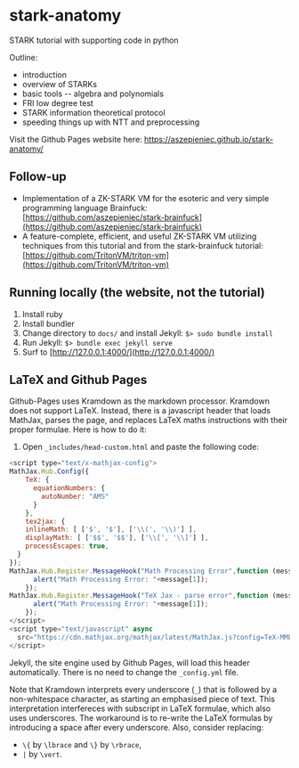 # stark-anatomy

STARK tutorial with supporting code in python

Outline:
 - introduction
 - overview of STARKs
 - basic tools -- algebra and polynomials
 - FRI low degree test
 - STARK information theoretical protocol
 - speeding things up with NTT and preprocessing

Visit the Github Pages website here: https://aszepieniec.github.io/stark-anatomy/

## Follow-up
- Implementation of a ZK-STARK VM for the esoteric and very simple programming language Brainfuck: [https://github.com/aszepieniec/stark-brainfuck](https://github.com/aszepieniec/stark-brainfuck)
- A feature-complete, efficient, and useful ZK-STARK VM utilizing techniques from this tutorial and from the stark-brainfuck tutorial: [https://github.com/TritonVM/triton-vm](https://github.com/TritonVM/triton-vm)

## Running locally (the website, not the tutorial)

 1. Install ruby
 2. Install bundler
 3. Change directory to `docs/` and install Jekyll: `$> sudo bundle install`
 4. Run Jekyll: `$> bundle exec jekyll serve`
 5. Surf to [http://127.0.0.1:4000/](http://127.0.0.1:4000/)

## LaTeX and Github Pages

Github-Pages uses Kramdown as the markdown processor. Kramdown does not support LaTeX. Instead, there is a javascript header that loads MathJax, parses the page, and replaces LaTeX maths instructions with their proper formulae. Here is how to do it:

1. Open `_includes/head-custom.html` and paste the following code:
```javascript
<script type="text/x-mathjax-config">
MathJax.Hub.Config({
    TeX: {
      equationNumbers: {
        autoNumber: "AMS"
      }
    },
    tex2jax: {
    inlineMath: [ ['$', '$'], ['\\(', '\\)'] ],
    displayMath: [ ['$$', '$$'], ['\\[', '\\]'] ],
    processEscapes: true,
  }
});
MathJax.Hub.Register.MessageHook("Math Processing Error",function (message) {
	  alert("Math Processing Error: "+message[1]);
	});
MathJax.Hub.Register.MessageHook("TeX Jax - parse error",function (message) {
	  alert("Math Processing Error: "+message[1]);
	});
</script>
<script type="text/javascript" async
  src="https://cdn.mathjax.org/mathjax/latest/MathJax.js?config=TeX-MML-AM_CHTML">
</script>
```

Jekyll, the site engine used by Github Pages, will load this header automatically. There is no need to change the `_config.yml` file.

Note that Kramdown interprets every underscore (`_`) that is followed by a non-whitespace character, as starting an emphasised piece of text. This interpretation interfereces with subscript in LaTeX formulae, which also uses underscores. The workaround is to re-write the LaTeX formulas by introducing a space after every underscore. Also, consider replacing:
 - `\{` by `\lbrace` and `\}` by `\rbrace`,
 - `|` by `\vert`.

